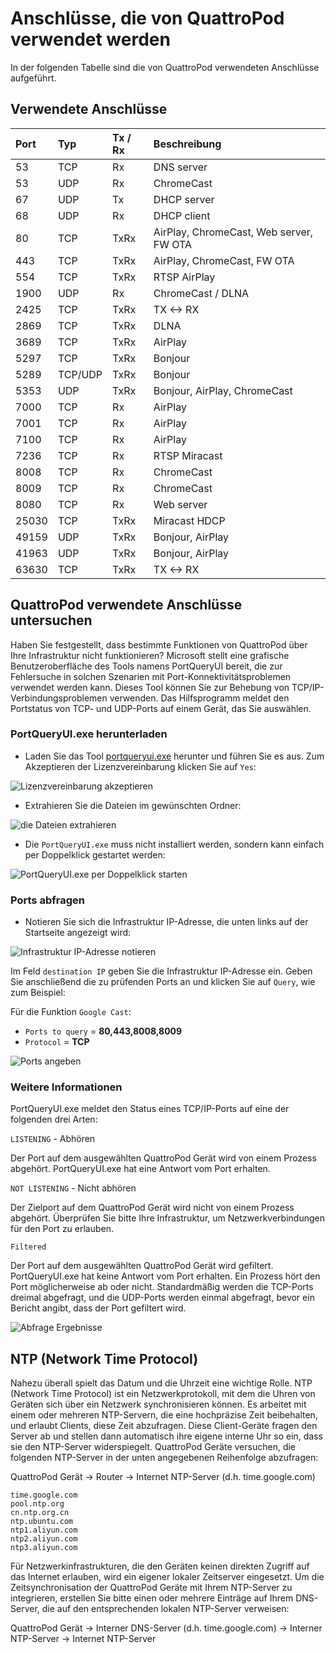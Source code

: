 # Anschlüsse, die von QuattroPod verwendet werden

In der folgenden Tabelle sind die von QuattroPod verwendeten Anschlüsse aufgeführt. 

## Verwendete Anschlüsse

Port | Typ | Tx / Rx | Beschreibung                
| :---- | :--- | :---- | :---
53 | TCP  | Rx | DNS server    
53 | UDP  | Rx | ChromeCast
67 | UDP  | Tx | DHCP server
68 | UDP  | Rx | DHCP client   
80 | TCP  | TxRx | AirPlay, ChromeCast, Web server, FW OTA
443 | TCP  | TxRx | AirPlay, ChromeCast, FW OTA
554 | TCP  | TxRx | RTSP AirPlay
1900 | UDP  | Rx | ChromeCast / DLNA   
2425 | TCP  | TxRx | TX <-> RX
2869 | TCP  | TxRx | DLNA    
3689 | TCP  | TxRx | AirPlay    
5297 | TCP  | TxRx | Bonjour    
5289 | TCP/UDP  | TxRx | Bonjour
5353 | UDP  | TxRx | Bonjour, AirPlay, ChromeCast 
7000 | TCP  | Rx | AirPlay   
7001 | TCP  | Rx | AirPlay   
7100 | TCP  | Rx | AirPlay  
7236 | TCP  | Rx | RTSP Miracast   
8008 | TCP  | Rx | ChromeCast  
8009 | TCP  | Rx | ChromeCast   
8080 | TCP  | Rx | Web server    
25030 | TCP  | TxRx | Miracast HDCP
49159 | UDP  | TxRx | Bonjour, AirPlay
41963 | UDP  | TxRx | Bonjour, AirPlay
63630 | TCP  | TxRx | TX <-> RX   


## QuattroPod verwendete Anschlüsse untersuchen

Haben Sie festgestellt, dass bestimmte Funktionen von QuattroPod über Ihre Infrastruktur nicht funktionieren? Microsoft stellt eine grafische Benutzeroberfläche des Tools namens PortQueryUI bereit, die zur Fehlersuche in solchen Szenarien mit Port-Konnektivitätsproblemen verwendet werden kann. Dieses Tool können Sie zur Behebung von TCP/IP-Verbindungsproblemen verwenden. Das Hilfsprogramm meldet den Portstatus von TCP- und UDP-Ports auf einem Gerät, das Sie auswählen.

### PortQueryUI.exe herunterladen

* Laden Sie das Tool [portqueryui.exe](https://download.microsoft.com/download/3/f/4/3f4c6a54-65f0-4164-bdec-a3411ba24d3a/portqryui.exe) herunter und führen Sie es aus. Zum Akzeptieren der Lizenzvereinbarung klicken Sie auf `Yes`:

![Lizenzvereinbarung akzeptieren](/assets/img/PortQueryUI-License-Agreement.png)

* Extrahieren Sie die Dateien im gewünschten Ordner:

![die Dateien extrahieren](/assets/img/PortQryUI_extract.png)
 
* Die `PortQueryUI.exe` muss nicht installiert werden, sondern kann einfach per Doppelklick gestartet werden:

![PortQueryUI.exe per Doppelklick starten](/assets/img/portqueryui.exe.png)

### Ports abfragen

* Notieren Sie sich die Infrastruktur IP-Adresse, die unten links auf der Startseite angezeigt wird:

![Infrastruktur IP-Adresse notieren](/assets/img/QuattroPod_IP.png)

Im Feld `destination IP` geben Sie die Infrastruktur IP-Adresse ein. Geben Sie anschließend die zu prüfenden Ports an und klicken Sie auf `Query`, wie zum Beispiel:

Für die Funktion `Google Cast`:

* `Ports to query` = **80,443,8008,8009**
* `Protocol` = **TCP**

![Ports angeben](/assets/img/TCP.png)

### Weitere Informationen

PortQueryUI.exe meldet den Status eines TCP/IP-Ports auf eine der folgenden drei Arten:

`LISTENING` - Abhören

Der Port auf dem ausgewählten QuattroPod Gerät wird von einem Prozess abgehört. PortQueryUI.exe hat eine Antwort vom Port erhalten.

`NOT LISTENING` - Nicht abhören

Der Zielport auf dem QuattroPod Gerät wird nicht von einem Prozess abgehört. Überprüfen Sie bitte Ihre Infrastruktur, um Netzwerkverbindungen für den Port zu erlauben.

`Filtered`

Der Port auf dem ausgewählten QuattroPod Gerät wird gefiltert. PortQueryUI.exe hat keine Antwort vom Port erhalten. Ein Prozess hört den Port möglicherweise ab oder nicht. Standardmäßig werden die TCP-Ports dreimal abgefragt, und die UDP-Ports werden einmal abgefragt, bevor ein Bericht angibt, dass der Port gefiltert wird.

![Abfrage Ergebnisse](/assets/img/TCP.results.png)

## NTP (Network Time Protocol) 

Nahezu überall spielt das Datum und die Uhrzeit eine wichtige Rolle. NTP (Network Time Protocol) ist ein Netzwerkprotokoll, mit dem die Uhren von Geräten sich über ein Netzwerk synchronisieren können. Es arbeitet mit einem oder mehreren NTP-Servern, die eine hochpräzise Zeit beibehalten, und erlaubt Clients, diese Zeit abzufragen. Diese Client-Geräte fragen den Server ab und stellen dann automatisch ihre eigene interne Uhr so ein, dass sie den NTP-Server widerspiegelt. QuattroPod Geräte versuchen, die folgenden NTP-Server in der unten angegebenen Reihenfolge abzufragen:

QuattroPod Gerät -> Router -> Internet NTP-Server (d.h. time.google.com) 

````
time.google.com
pool.ntp.org
cn.ntp.org.cn
ntp.ubuntu.com
ntp1.aliyun.com
ntp2.aliyun.com
ntp3.aliyun.com
````

Für Netzwerkinfrastrukturen, die den Geräten keinen direkten Zugriff auf das Internet erlauben, wird ein eigener lokaler Zeitserver eingesetzt. Um die Zeitsynchronisation der QuattroPod Geräte mit Ihrem NTP-Server zu integrieren, erstellen Sie bitte einen oder mehrere Einträge auf Ihrem DNS-Server, die auf den entsprechenden lokalen NTP-Server verweisen:

QuattroPod Gerät -> Interner DNS-Server (d.h. time.google.com) -> Interner NTP-Server -> Internet NTP-Server